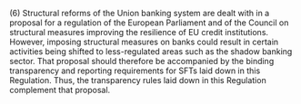 (6) Structural reforms of the Union banking system are dealt with in a proposal for a regulation of the European Parliament and of the Council on structural measures improving the resilience of EU credit institutions. However, imposing structural measures on banks could result in certain activities being shifted to less-regulated areas such as the shadow banking sector. That proposal should therefore be accompanied by the binding transparency and reporting requirements for SFTs laid down in this Regulation. Thus, the transparency rules laid down in this Regulation complement that proposal.